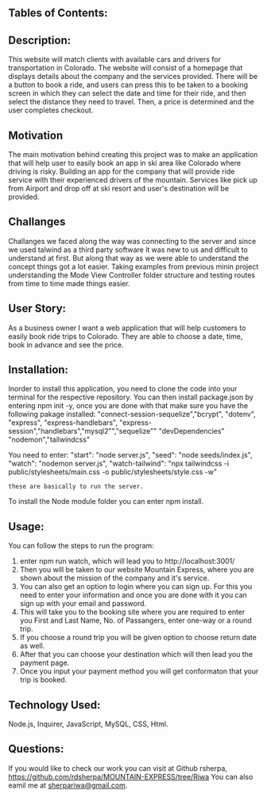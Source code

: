 ## Tables of Contents:

## Description:

This website will match clients with available cars and drivers for transportation in Colorado. The website will consist of a homepage that displays details about the company and the services provided. There will be a button to book a ride, and users can press this to be taken to a booking screen in which they can select the date and time for their ride, and then select the distance they need to travel. Then, a price is determined and the user completes checkout.

## Motivation

The main motivation behind creating this project was to make an application that will help user to easily book an app in ski area like Colorado where driving is risky. Building an app for the company that will provide ride service with their experienced drivers of the mountain. Services like pick up from Airport and drop off at ski resort and user's destination will be provided.

## Challanges

Challanges we faced along the way was connecting to the server and since we used talwind as a third party software it was new to us and difficult to understand at first. But along that way as we were able to understand the concept things got a lot easier. Taking examples from previous minin project understanding the Mode View Controller folder structure and testing routes from time to time made things easier.

## User Story:

As a business owner I want a web application that will help customers to easily book ride trips to Colorado. They are able to choose a date, time, book in advance and see the price.

## Installation:

Inorder to install this application, you need to clone the code into your terminal for the respective repository. You can then install package.json by entering npm init -y, once you are done with that make sure you have the following pakage installed:
"connect-session-sequelize","bcrypt",
"dotenv", "express", "express-handlebars", "express-session","handlebars","mysql2"","sequelize""
"devDependencies" "nodemon","tailwindcss"

You need to enter: "start": "node server.js",
"seed": "node seeds/index.js",
"watch": "nodemon server.js",
"watch-tailwind": "npx tailwindcss -i public/stylesheets/main.css -o public/stylesheets/style.css -w"

    these are basically to run the server.

To install the Node module folder you can enter npm install.

## Usage:

You can follow the steps to run the program:

1. enter npm run watch, which will lead you to http://localhost:3001/
2. Then you will be taken to our website Mountain Express, where you are shown about the mission of the company and it's service.
3. You can also get an option to login where you can sign up. For this you need to enter your information and once you are done with it you can sign up with your email and password.
4. This will take you to the booking site where you are required to enter you First and Last Name, No. of Passangers, enter one-way or a round trip.
5. If you choose a round trip you will be given option to choose return date as well.
6. After that you can choose your destination which will then lead you the payment page.
7. Once you input your payment method you will get conformaton that your trip is booked.

## Technology Used:

Node.js, Inquirer, JavaScript, MySQL, CSS, Html.

## Questions:

If you would like to check our work you can visit at Github rsherpa, https://github.com/rdsherpa/MOUNTAIN-EXPRESS/tree/Riwa
You can also eamil me at sherpariwa@gmail.com.
